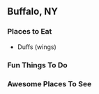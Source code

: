 ## Buffalo, NY

### Places to Eat

- Duffs (wings)

### Fun Things To Do

### Awesome Places To See
